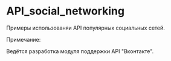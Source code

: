 API_social_networking
=====================

Примеры использованяи API популярных социальных сетей.


Примечание:

  Ведётся разработка модуля поддержки API "Вконтакте".
